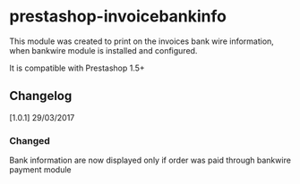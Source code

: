 # prestashop-invoicebankinfo

This module was created to print on the invoices bank wire information, when bankwire module is installed and configured.

It is compatible with Prestashop 1.5+

## Changelog

[1.0.1] 29/03/2017 

### Changed
Bank information are now displayed only if order was paid through bankwire payment module 